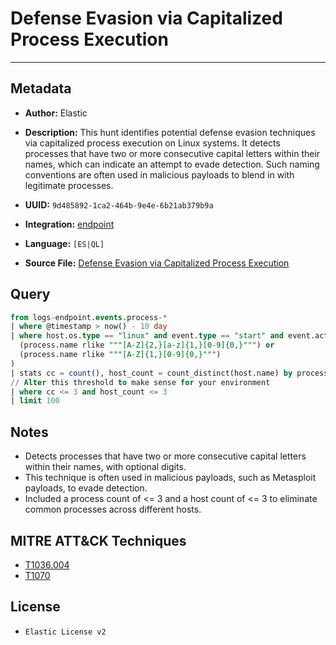 # Defense Evasion via Capitalized Process Execution

---

## Metadata

- **Author:** Elastic
- **Description:** This hunt identifies potential defense evasion techniques via capitalized process execution on Linux systems. It detects processes that have two or more consecutive capital letters within their names, which can indicate an attempt to evade detection. Such naming conventions are often used in malicious payloads to blend in with legitimate processes.

- **UUID:** `9d485892-1ca2-464b-9e4e-6b21ab379b9a`
- **Integration:** [endpoint](https://docs.elastic.co/integrations/endpoint)
- **Language:** `[ES|QL]`
- **Source File:** [Defense Evasion via Capitalized Process Execution](../queries/defense_evasion_via_capitalized_process_execution.toml)
## Query

```sql
from logs-endpoint.events.process-*
| where @timestamp > now() - 10 day
| where host.os.type == "linux" and event.type == "start" and event.action == "exec" and (
  (process.name rlike """[A-Z]{2,}[a-z]{1,}[0-9]{0,}""") or
  (process.name rlike """[A-Z]{1,}[0-9]{0,}""")
)
| stats cc = count(), host_count = count_distinct(host.name) by process.name
// Alter this threshold to make sense for your environment
| where cc <= 3 and host_count <= 3
| limit 100
```

## Notes

- Detects processes that have two or more consecutive capital letters within their names, with optional digits.
- This technique is often used in malicious payloads, such as Metasploit payloads, to evade detection.
- Included a process count of <= 3 and a host count of <= 3 to eliminate common processes across different hosts.

## MITRE ATT&CK Techniques

- [T1036.004](https://attack.mitre.org/techniques/T1036/004)
- [T1070](https://attack.mitre.org/techniques/T1070)

## License

- `Elastic License v2`
